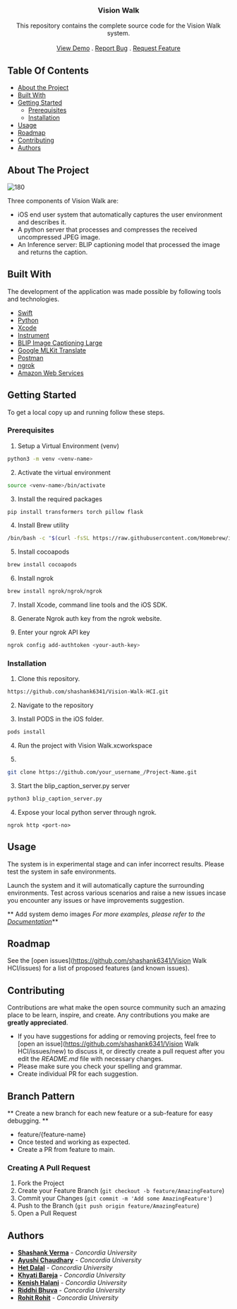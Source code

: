 <br/>
<p align="center">
  <h3 align="center">Vision Walk</h3>

  <p align="center">
    This repository contains the complete source code for the Vision Walk system.
    <br/>
    <br/>
    <a href="https://github.com/shashank6341/Vision Walk HCI">View Demo</a>
    .
    <a href="https://github.com/shashank6341/Vision-Walk-HCI/issues">Report Bug</a>
    .
    <a href="https://github.com/shashank6341/Vision-Walk-HCI/issues">Request Feature</a>
  </p>
</p>

## Table Of Contents

* [About the Project](#about-the-project)
* [Built With](#built-with)
* [Getting Started](#getting-started)
  * [Prerequisites](#prerequisites)
  * [Installation](#installation)
* [Usage](#usage)
* [Roadmap](#roadmap)
* [Contributing](#contributing)
* [Authors](#authors)

## About The Project

![180](https://github.com/shashank6341/Vision-Walk-HCI/assets/8446697/d48c9116-773e-42d7-9bcb-211c94a05122)

Three components of Vision Walk are:

* iOS end user system that automatically captures the user environment and describes it.
* A python server that processes and compresses the received uncompressed JPEG image.
* An Inference server: BLIP captioning model that processed the image and returns the caption.

## Built With

The development of the application was made possible by following tools and technologies.

* [Swift](https://developer.apple.com/swift/)
* [Python](https://www.python.org/)
* [Xcode](https://developer.apple.com/xcode/)
* [Instrument](https://developer.apple.com/documentation/xcode/gathering-information-about-memory-use)
* [BLIP Image Captioning Large](https://huggingface.co/Salesforce/blip-image-captioning-large)
* [Google MLKit Translate](https://developers.google.com/ml-kit/language/translation/ios)
* [Postman](https://www.postman.com/)
* [ngrok](https://ngrok.com/)
* [Amazon Web Services](https://aws.amazon.com/)
## Getting Started

To get a local copy up and running follow these steps.

### Prerequisites

1. Setup a Virtual Environment (venv)

```sh
python3 -m venv <venv-name>
```

2. Activate the virtual environment

```sh
source <venv-name>/bin/activate
```

3. Install the required packages

```sh
pip install transformers torch pillow flask
```

4. Install Brew utility

```sh
/bin/bash -c "$(curl -fsSL https://raw.githubusercontent.com/Homebrew/install/HEAD/install.sh)"
```

5. Install cocoapods

```sh
brew install cocoapods
```

6. Install ngrok

```sh
brew install ngrok/ngrok/ngrok
```

7. Install Xcode, command line tools and the iOS SDK.

8. Generate Ngrok auth key from the ngrok website.

9. Enter your ngrok API key
    
```sh
ngrok config add-authtoken <your-auth-key>
```

### Installation

1. Clone this repository.

```sh
https://github.com/shashank6341/Vision-Walk-HCI.git
```

2. Navigate to the repository

3. Install PODS in the iOS folder.

```sh
pods install
```

4. Run the project with Vision Walk.xcworkspace
   
5. 

```sh
git clone https://github.com/your_username_/Project-Name.git
```

3. Start the blip_caption_server.py server

```sh
python3 blip_caption_server.py
```

4. Expose your local python server through ngrok.

```JS
ngrok http <port-no>
```

## Usage

The system is in experimental stage and can infer incorrect results. Please test the system in safe environments.

Launch the system and it will automatically capture the surrounding environments. Test across various scenarios and raise a new issues incase you encounter any issues or have improvements suggestion.

** Add system demo images _For more examples, please refer to the [Documentation](https://example.com)_**

## Roadmap

See the [open issues](https://github.com/shashank6341/Vision Walk HCI/issues) for a list of proposed features (and known issues).

## Contributing

Contributions are what make the open source community such an amazing place to be learn, inspire, and create. Any contributions you make are **greatly appreciated**.
* If you have suggestions for adding or removing projects, feel free to [open an issue](https://github.com/shashank6341/Vision Walk HCI/issues/new) to discuss it, or directly create a pull request after you edit the *README.md* file with necessary changes.
* Please make sure you check your spelling and grammar.
* Create individual PR for each suggestion.

## Branch Pattern

** Create a new branch for each new feature or a sub-feature for easy debugging. **

- feature/{feature-name}
- Once tested and working as expected.
- Create a PR from feature to main.

### Creating A Pull Request

1. Fork the Project
2. Create your Feature Branch (`git checkout -b feature/AmazingFeature`)
3. Commit your Changes (`git commit -m 'Add some AmazingFeature'`)
4. Push to the Branch (`git push origin feature/AmazingFeature`)
5. Open a Pull Request

## Authors

* **[Shashank Verma](https://github.com/shashank6341/)** - *Concordia University*
* **[Ayushi Chaudhary](https://github.com/shashank6341/)** - *Concordia University*
* **[Het Dalal](https://github.com/shashank6341/)** - *Concordia University*
* **[Khyati Bareja](https://github.com/shashank6341/)** - *Concordia University*
* **[Kenish Halani](https://github.com/shashank6341/)** - *Concordia University*
* **[Riddhi Bhuva](https://github.com/shashank6341/)** - *Concordia University*
* **[Rohit Rohit](https://github.com/shashank6341/)** - *Concordia University*

